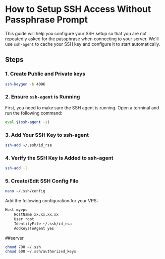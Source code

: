 # How to Setup SSH Access Without Passphrase Prompt

This guide will help you configure your SSH setup so that you are not repeatedly asked for the passphrase when connecting to your server. We'll use `ssh-agent` to cache your SSH key and configure it to start automatically.

## Steps

### 1. Create Public and Private keys
```bash
ssh-keygen -b 4096
```

### 2. Ensure `ssh-agent` is Running

First, you need to make sure the SSH agent is running. Open a terminal and run the following command:

```bash
eval $(ssh-agent -s)
```

### 3. Add Your SSH Key to ssh-agent

```bash
ssh-add ~/.ssh/id_rsa
```

### 4. Verify the SSH Key is Added to ssh-agent

```bash
ssh-add -l
```

### 5. Create/Edit SSH Config File

```bash
nano ~/.ssh/config
```

Add the following configuration for your VPS:

```bash
Host myvps
    HostName xx.xx.xx.xx
    User root
    IdentityFile ~/.ssh/id_rsa
    AddKeysToAgent yes
```


##server

```bash
chmod 700 ~/.ssh
chmod 600 ~/.ssh/authorized_keys
```


